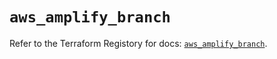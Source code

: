 # `aws_amplify_branch`

Refer to the Terraform Registory for docs: [`aws_amplify_branch`](https://registry.terraform.io/providers/hashicorp/aws/3.76.1/docs/resources/amplify_branch).

